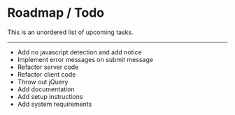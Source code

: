 # Roadmap / Todo
This is an unordered list of upcoming tasks.

---

- Add no javascript detection and add notice
- Implement error messages on submit message
- Refactor server code
- Refactor client code
- Throw out jQuery
- Add documentation
- Add setup instructions
- Add system requirements
